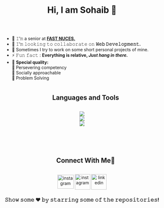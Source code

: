 <h1 align="center">
  Hi, I am Sohaib 👋
</h1>

<br/>
<br/>

<!--
<img align="right" height="250" width="400" alt="GIF" src="https://camo.githubusercontent.com/86a3b6db470f1a0429f7355c08d1edabf3d2c804/68747470733a2f2f6d69726f2e6d656469756d2e636f6d2f6d61782f313336302f312a495247486d69477361313673746564517649615a66772e676966"/>
-->

- 🔭 𝙸’𝚖 a senior at <a href="https://nu.edu.pk/" target="_blank">**FAST NUCES.**</a>
- 👯 𝙸’𝚖 𝚕𝚘𝚘𝚔𝚒𝚗𝚐 𝚝𝚘 𝚌𝚘𝚕𝚕𝚊𝚋𝚘𝚛𝚊𝚝𝚎 𝚘𝚗 **𝚆𝚎𝚋 𝙳𝚎𝚟𝚎𝚕𝚘𝚙𝚖𝚎𝚗𝚝.**
- 🌱 Sometimes I try to work on some short personal projects of mine.
- ⚡ 𝙵𝚞𝚗 𝚏𝚊𝚌𝚝 : **Everything is relative, *Just hang in there.***
-  :high_brightness: <b>Special quality:</b> <br>
        :beginner: Persevering competency <br>
        :beginner: Socially approachable <br>
        :beginner: Problem Solving <br>


<div id="user-content-toc" >
  <ul align="center">
    <summary><h2 style="display: inline-block">Languages and Tools</h2></summary>
  </ul>
</div>
<!--
<img align="left" height="300px" width="300px" alt="𝙶𝙸𝙵" src="https://camo.githubusercontent.com/3b7c592ede97b6138ffd4b1cc1541c2f3b11fd39/687474703a2f2f33312e6d656469612e74756d626c722e636f6d2f31376665613932306666333665663466356238373764353231366137616164392f74756d626c725f6d6f39786a65387a5a34317163626975666f315f313238302e676966"/>
-->


<!--h1 without bottom border-->
<!--tech stack icons-->
<p align="center">
  
  <a href="https://skillicons.dev" target="_blank">
    <img src="https://skillicons.dev/icons?i=react,express,nodejs,mongodb,mysql,firebase&perline=14" />
    <br>
    <img src="https://skillicons.dev/icons?i=git,github,androidstudio,bootstrap,materialui,js&perline=14" />
    <br>
    <img src="https://skillicons.dev/icons?i=cpp,python,java,bash,discord,vscode&perline=14" />
    
  </a>
</p>


<br/>

#

<!-- Connect with me -->
<!--h2 without bottom border-->
<div id="user-content-toc">
  <ul align="center">
    <summary><h2 style="display: inline-block">Connect With Me🤝</h2></summary>
  </ul>
</div>

<!--icons and links-->
<p align="center">
<a href="mailto:work.sohaibkhokhar@gmail.com" target="_blank"><img align="center" src="https://upload.wikimedia.org/wikipedia/commons/thumb/7/7e/Gmail_icon_%282020%29.svg/2560px-Gmail_icon_%282020%29.svg.png" alt="instagram" height="45" width="53" /></a>
<a href="https://www.instagram.com/_sohaibkhokhar/" target="_blank"><img align="center" src="https://user-images.githubusercontent.com/88904952/234981169-2dd1e58f-4b7e-468c-8213-034ba62156c3.png" alt="instagram" height="50" width="50" /></a>
<a href="https://www.linkedin.com/in/sohaibkhokhar/" target="_blank"><img align="center" src="https://user-images.githubusercontent.com/88904952/234979284-68c11d7f-1acc-4f0c-ac78-044e1037d7b0.png" alt="linkedin" height="50" width="50" /></a>
</p>

<div align="center">

### 𝚂𝚑𝚘𝚠 𝚜𝚘𝚖𝚎 ❤️ 𝚋𝚢 𝚜𝚝𝚊𝚛𝚛𝚒𝚗𝚐 𝚜𝚘𝚖𝚎 𝚘𝚏 𝚝𝚑𝚎 𝚛𝚎𝚙𝚘𝚜𝚒𝚝𝚘𝚛𝚒𝚎𝚜!

</div>
